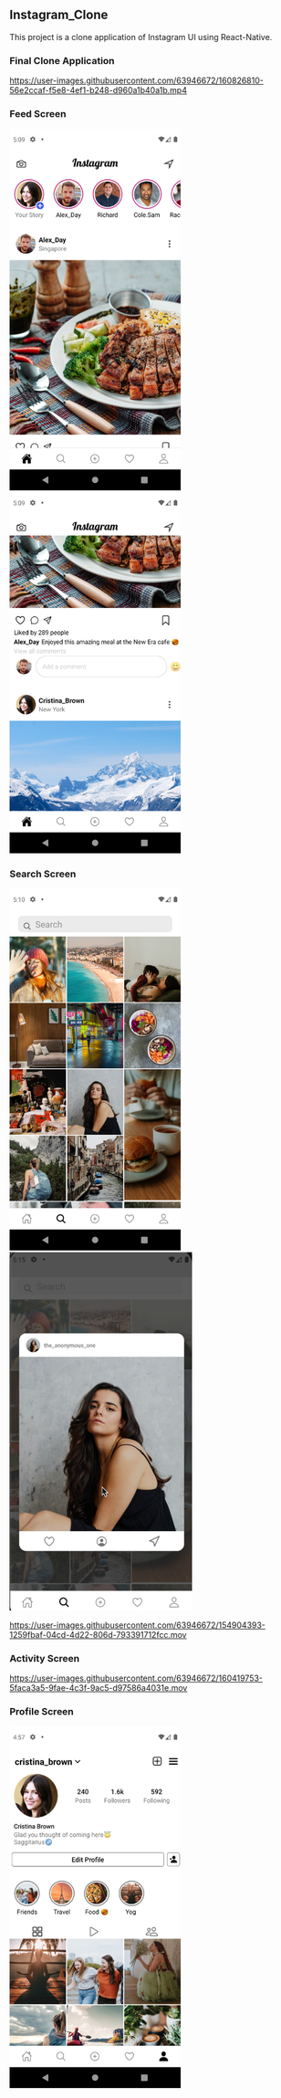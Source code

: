 ## Instagram_Clone

This project is a clone application of Instagram UI using React-Native.
### Final Clone Application


https://user-images.githubusercontent.com/63946672/160826810-56e2ccaf-f5e8-4ef1-b248-d960a1b40a1b.mp4




### Feed Screen

<p float="left">
  <img src="Images/Feed1.png" width="300" />
  <img src="Images/Feed2.png" width="300" />
</p>

### Search Screen

<p float="left">
  <img src="/Images/Search1.png" width="300" />
  <img src="/Images/Search2.png" width="320" />

https://user-images.githubusercontent.com/63946672/154904393-1259fbaf-04cd-4d22-806d-793391712fcc.mov

</p>


### Activity Screen


https://user-images.githubusercontent.com/63946672/160419753-5faca3a5-9fae-4c3f-9ac5-d97586a4031e.mov


### Profile Screen

<p float="left">
  <img src="Images/ProfilePage.png" width="300" />
</p>


